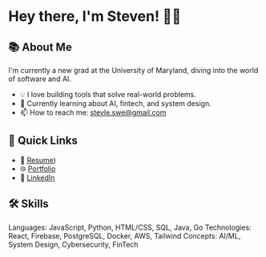 # Hey there, I'm Steven! 👋🏻

## 📚 About Me
I'm currently a new grad at the University of Maryland, diving into the world of software and AI.

- 💡 I love building tools that solve real-world problems.
- 🚀 Currently learning about AI, fintech, and system design.
- 📫 How to reach me: [stevle.swe@gmail.com](mailto:stevle.swe@gmail.com)

## 🚀 Quick Links
- 📝 [Resume](https://stevl3.vercel.app/resume.pdf))
- 🌐 [Portfolio]((https://stevl3.vercel.app/))
- 💼 [LinkedIn](https://linkedin.com/stevle)

## 🛠 Skills
Languages: JavaScript, Python, HTML/CSS, SQL, Java, Go
Technologies: React, Firebase, PostgreSQL, Docker, AWS, Tailwind
Concepts: AI/ML, System Design, Cybersecurity, FinTech

